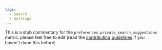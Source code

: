 ```yaml
---
tags:
  - Search
  - Settings
---
```


This is a stub commentary for the `preferences.private_search_suggestions` metric: please feel free to edit (read the
[contributing guidelines](https://github.com/mozilla/glean-annotations/blob/main/CONTRIBUTING.md)
if you haven't done this before)
